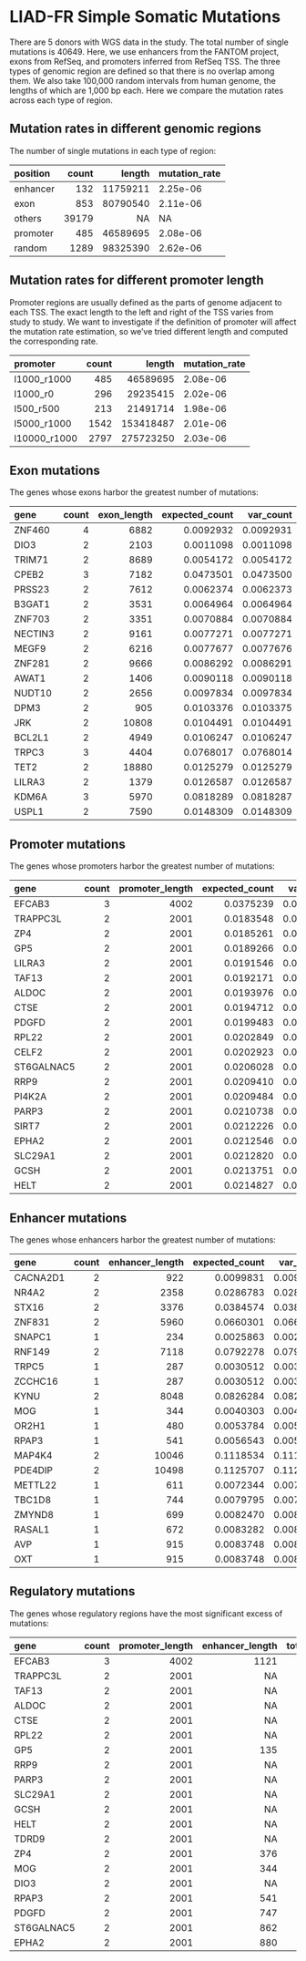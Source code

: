 LIAD-FR Simple Somatic Mutations
================

There are 5 donors with WGS data in the study. The total number of
single mutations is 40649. Here, we use enhancers from the FANTOM
project, exons from RefSeq, and promoters inferred from RefSeq TSS. The
three types of genomic region are defined so that there is no overlap
among them. We also take 100,000 random intervals from human genome, the
lengths of which are 1,000 bp each. Here we compare the mutation rates
across each type of region.

## Mutation rates in different genomic regions

The number of single mutations in each type of region:

| position | count |   length | mutation\_rate |
| :------- | ----: | -------: | :------------- |
| enhancer |   132 | 11759211 | 2.25e-06       |
| exon     |   853 | 80790540 | 2.11e-06       |
| others   | 39179 |       NA | NA             |
| promoter |   485 | 46589695 | 2.08e-06       |
| random   |  1289 | 98325390 | 2.62e-06       |

## Mutation rates for different promoter length

Promoter regions are usually defined as the parts of genome adjacent to
each TSS. The exact length to the left and right of the TSS varies from
study to study. We want to investigate if the definition of promoter
will affect the mutation rate estimation, so we’ve tried different
length and computed the corresponding rate.

| promoter      | count |    length | mutation\_rate |
| :------------ | ----: | --------: | :------------- |
| l1000\_r1000  |   485 |  46589695 | 2.08e-06       |
| l1000\_r0     |   296 |  29235415 | 2.02e-06       |
| l500\_r500    |   213 |  21491714 | 1.98e-06       |
| l5000\_r1000  |  1542 | 153418487 | 2.01e-06       |
| l10000\_r1000 |  2797 | 275723250 | 2.03e-06       |

## Exon mutations

<!-- The transcripts whose exon harbor the greatest number of mutations: -->

The genes whose exons harbor the greatest number of
mutations:

| gene    | count | exon\_length | expected\_count | var\_count | log.p\_value |
| :------ | ----: | -----------: | --------------: | ---------: | -----------: |
| ZNF460  |     4 |         6882 |       0.0092932 |  0.0092931 |     9.510787 |
| DIO3    |     2 |         2103 |       0.0011098 |  0.0011098 |     6.210889 |
| TRIM71  |     2 |         8689 |       0.0054172 |  0.0054172 |     4.835043 |
| CPEB2   |     3 |         7182 |       0.0473501 |  0.0473500 |     4.767593 |
| PRSS23  |     2 |         7612 |       0.0062374 |  0.0062373 |     4.712835 |
| B3GAT1  |     2 |         3531 |       0.0064964 |  0.0064964 |     4.677559 |
| ZNF703  |     2 |         3351 |       0.0070884 |  0.0070884 |     4.601983 |
| NECTIN3 |     2 |         9161 |       0.0077271 |  0.0077271 |     4.527231 |
| MEGF9   |     2 |         6216 |       0.0077677 |  0.0077676 |     4.522698 |
| ZNF281  |     2 |         9666 |       0.0086292 |  0.0086291 |     4.431589 |
| AWAT1   |     2 |         1406 |       0.0090118 |  0.0090118 |     4.394014 |
| NUDT10  |     2 |         2656 |       0.0097834 |  0.0097834 |     4.322879 |
| DPM3    |     2 |          905 |       0.0103376 |  0.0103375 |     4.275185 |
| JRK     |     2 |        10808 |       0.0104491 |  0.0104491 |     4.265897 |
| BCL2L1  |     2 |         4949 |       0.0106247 |  0.0106247 |     4.251471 |
| TRPC3   |     3 |         4404 |       0.0768017 |  0.0768014 |     4.147007 |
| TET2    |     2 |        18880 |       0.0125279 |  0.0125279 |     4.108896 |
| LILRA3  |     2 |         1379 |       0.0126587 |  0.0126587 |     4.099914 |
| KDM6A   |     3 |         5970 |       0.0818289 |  0.0818287 |     4.066030 |
| USPL1   |     2 |         7590 |       0.0148309 |  0.0148309 |     3.962986 |

## Promoter mutations

<!-- The transcripts whose promoters harbor the greatest number of mutations: -->

The genes whose promoters harbor the greatest number of
mutations:

| gene       | count | promoter\_length | expected\_count | var\_count | log.p\_value |
| :--------- | ----: | ---------------: | --------------: | ---------: | -----------: |
| EFCAB3     |     3 |             4002 |       0.0375239 |  0.0375238 |     5.067439 |
| TRAPPC3L   |     2 |             2001 |       0.0183548 |  0.0183547 |     3.778842 |
| ZP4        |     2 |             2001 |       0.0185261 |  0.0185260 |     3.770823 |
| GP5        |     2 |             2001 |       0.0189266 |  0.0189265 |     3.752361 |
| LILRA3     |     2 |             2001 |       0.0191546 |  0.0191546 |     3.742025 |
| TAF13      |     2 |             2001 |       0.0192171 |  0.0192170 |     3.739214 |
| ALDOC      |     2 |             2001 |       0.0193976 |  0.0193976 |     3.731146 |
| CTSE       |     2 |             2001 |       0.0194712 |  0.0194711 |     3.727878 |
| PDGFD      |     2 |             2001 |       0.0199483 |  0.0199483 |     3.706988 |
| RPL22      |     2 |             2001 |       0.0202849 |  0.0202848 |     3.692554 |
| CELF2      |     2 |             2001 |       0.0202923 |  0.0202923 |     3.692237 |
| ST6GALNAC5 |     2 |             2001 |       0.0206028 |  0.0206028 |     3.679136 |
| RRP9       |     2 |             2001 |       0.0209410 |  0.0209410 |     3.665092 |
| PI4K2A     |     2 |             2001 |       0.0209484 |  0.0209484 |     3.664788 |
| PARP3      |     2 |             2001 |       0.0210738 |  0.0210737 |     3.659642 |
| SIRT7      |     2 |             2001 |       0.0212226 |  0.0212225 |     3.653573 |
| EPHA2      |     2 |             2001 |       0.0212546 |  0.0212545 |     3.652273 |
| SLC29A1    |     2 |             2001 |       0.0212820 |  0.0212819 |     3.651162 |
| GCSH       |     2 |             2001 |       0.0213751 |  0.0213751 |     3.647396 |
| HELT       |     2 |             2001 |       0.0214827 |  0.0214826 |     3.643067 |

## Enhancer mutations

<!-- The transcripts whose enhancers harbor the greatest number of mutations: -->

The genes whose enhancers harbor the greatest number of
mutations:

| gene     | count | enhancer\_length | expected\_count | var\_count | log.p\_value |
| :------- | ----: | ---------------: | --------------: | ---------: | -----------: |
| CACNA2D1 |     2 |              922 |       0.0099831 |  0.0099831 |     4.305386 |
| NR4A2    |     2 |             2358 |       0.0286783 |  0.0286782 |     3.394217 |
| STX16    |     2 |             3376 |       0.0384574 |  0.0384572 |     3.142188 |
| ZNF831   |     2 |             5960 |       0.0660301 |  0.0660299 |     2.680611 |
| SNAPC1   |     1 |              234 |       0.0025863 |  0.0025863 |     2.587887 |
| RNF149   |     2 |             7118 |       0.0792278 |  0.0792275 |     2.526137 |
| TRPC5    |     1 |              287 |       0.0030512 |  0.0030511 |     2.516198 |
| ZCCHC16  |     1 |              287 |       0.0030512 |  0.0030511 |     2.516198 |
| KYNU     |     2 |             8048 |       0.0826284 |  0.0826281 |     2.490612 |
| MOG      |     1 |              344 |       0.0040303 |  0.0040303 |     2.395535 |
| OR2H1    |     1 |              480 |       0.0053784 |  0.0053783 |     2.270518 |
| RPAP3    |     1 |              541 |       0.0056543 |  0.0056543 |     2.248850 |
| MAP4K4   |     2 |            10046 |       0.1118534 |  0.1118530 |     2.235965 |
| PDE4DIP  |     2 |            10498 |       0.1125707 |  0.1125703 |     2.230618 |
| METTL22  |     1 |              611 |       0.0072344 |  0.0072344 |     2.142168 |
| TBC1D8   |     1 |              744 |       0.0079795 |  0.0079794 |     2.099758 |
| ZMYND8   |     1 |              699 |       0.0082470 |  0.0082469 |     2.085495 |
| RASAL1   |     1 |              672 |       0.0083282 |  0.0083282 |     2.081256 |
| AVP      |     1 |              915 |       0.0083748 |  0.0083748 |     2.078844 |
| OXT      |     1 |              915 |       0.0083748 |  0.0083748 |     2.078844 |

## Regulatory mutations

<!-- The transcripts whose regulatory regions have the most significant excess of mutations: -->

The genes whose regulatory regions have the most significant excess of
mutations:

| gene       | count | promoter\_length | enhancer\_length | total\_length | expected\_count | log.p\_value |
| :--------- | ----: | ---------------: | ---------------: | ------------: | --------------: | -----------: |
| EFCAB3     |     3 |             4002 |             1121 |          5123 |       0.0508628 |     4.675497 |
| TRAPPC3L   |     2 |             2001 |               NA |          2001 |       0.0183548 |     3.778842 |
| TAF13      |     2 |             2001 |               NA |          2001 |       0.0192171 |     3.739214 |
| ALDOC      |     2 |             2001 |               NA |          2001 |       0.0193976 |     3.731146 |
| CTSE       |     2 |             2001 |               NA |          2001 |       0.0194712 |     3.727878 |
| RPL22      |     2 |             2001 |               NA |          2001 |       0.0202849 |     3.692554 |
| GP5        |     2 |             2001 |              135 |          2136 |       0.0205737 |     3.680357 |
| RRP9       |     2 |             2001 |               NA |          2001 |       0.0209410 |     3.665092 |
| PARP3      |     2 |             2001 |               NA |          2001 |       0.0210738 |     3.659642 |
| SLC29A1    |     2 |             2001 |               NA |          2001 |       0.0212820 |     3.651162 |
| GCSH       |     2 |             2001 |               NA |          2001 |       0.0213751 |     3.647396 |
| HELT       |     2 |             2001 |               NA |          2001 |       0.0214827 |     3.643067 |
| TDRD9      |     2 |             2001 |               NA |          2001 |       0.0215990 |     3.638410 |
| ZP4        |     2 |             2001 |              376 |          2377 |       0.0221917 |     3.615068 |
| MOG        |     2 |             2001 |              344 |          2345 |       0.0226301 |     3.598202 |
| DIO3       |     2 |             2001 |               NA |          2001 |       0.0243678 |     3.534444 |
| RPAP3      |     2 |             2001 |              541 |          2542 |       0.0255489 |     3.493674 |
| PDGFD      |     2 |             2001 |              747 |          2748 |       0.0272106 |     3.439422 |
| ST6GALNAC5 |     2 |             2001 |              862 |          2863 |       0.0298527 |     3.359694 |
| EPHA2      |     2 |             2001 |              880 |          2881 |       0.0318141 |     3.304989 |
